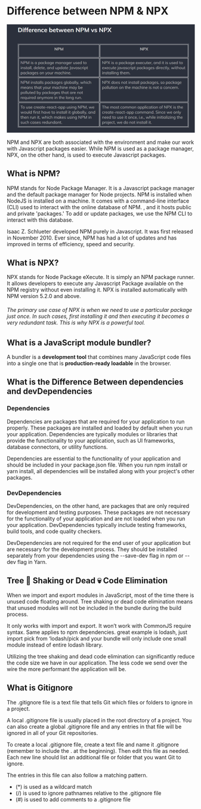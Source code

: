 # Difference between NPM & NPX

![Image](Screenshot%20(522).png)

NPM and NPX are both associated with the environment and make our work with Javascript packages easier. While NPM is used as a package manager, NPX, on the other hand, is used to execute Javascript packages. 

## What is NPM?
NPM stands for Node Package Manager. It is a Javascript package manager and the default package manager for Node projects. NPM is installed when NodeJS is installed on a machine. It comes with a command-line interface (CLI) used to interact with the online database of NPM. , and it hosts public and private 'packages.' To add or update packages, we use the NPM CLI to interact with this database. 

Isaac Z. Schlueter developed NPM purely in Javascript. It was first released in November 2010. Ever since, NPM has had a lot of updates and has improved in terms of efficiency, speed and security. 

## What is NPX?
NPX stands for Node Package eXecute. It is simply an NPM package runner. It allows developers to execute any Javascript Package available on the NPM registry without even installing it. NPX is installed automatically with NPM version 5.2.0 and above.

<h6>
The primary use case of NPX  is when we need to use a particular package just once. In such cases, first installing it and then executing it becomes a very redundant task. This is why NPX is a powerful tool. 
</h6>

## What is a JavaScript module bundler?

A bundler is a **development tool** that combines many JavaScript code files into a single one that is **production-ready loadable** in the browser.


## What is the Difference Between dependencies and devDependencies

### Dependencies
Dependencies are packages that are required for your application to run properly. These packages are installed and loaded by default when you run your application. Dependencies are typically modules or libraries that provide the functionality to your application, such as UI frameworks, database connectors, or utility functions.

Dependencies are essential to the functionality of your application and should be included in your package.json file. When you run npm install or yarn install, all dependencies will be installed along with your project's other packages.

### DevDependencies
DevDependencies, on the other hand, are packages that are only required for development and testing purposes. These packages are not necessary for the functionality of your application and are not loaded when you run your application. DevDependencies typically include testing frameworks, build tools, and code quality checkers.

DevDependencies are not required for the end user of your application but are necessary for the development process. They should be installed separately from your dependencies using the --save-dev flag in npm or --dev flag in Yarn.

## Tree 🌳 Shaking or Dead 💀 Code Elimination

When we import and export modules in JavaScript, most of the time there is unused code floating around. Tree shaking or dead code elimination means that unused modules will not be included in the bundle during the build process.

It only works with import and export. It won’t work with CommonJS require syntax. Same applies to npm dependencies. great example is lodash, just import pick from ‘lodash/pick and your bundle will only include one small module instead of entire lodash library.

Utilizing the tree shaking and dead code elimination can significantly reduce the code size we have in our application. The less code we send over the wire the more performant the application will be.

## What is Gitignore

The .gitignore file is a text file that tells Git which files or folders to ignore in a project.

A local .gitignore file is usually placed in the root directory of a project. You can also create a global .gitignore file and any entries in that file will be ignored in all of your Git repositories.

To create a local .gitignore file, create a text file and name it .gitignore (remember to include the . at the beginning). Then edit this file as needed. Each new line should list an additional file or folder that you want Git to ignore.

The entries in this file can also follow a matching pattern.

* (*) is used as a wildcard match
* (/) is used to ignore pathnames relative to the .gitignore file
 * (#) is used to add comments to a .gitignore file